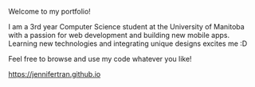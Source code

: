 Welcome to my portfolio!

I am a 3rd year Computer Science student at the University of Manitoba with a passion for web development and building new mobile apps. Learning new technologies and integrating unique designs excites me :D

Feel free to browse and use my code whatever you like!

https://jennifertran.github.io
